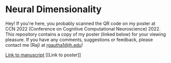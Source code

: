 # Neural Dimensionality

Hey! If you're here, you probably scanned the QR code on my poster at CCN 2022 (Conference on Cognitive Computational Neuroscience) 2022. This repository contains a copy of my poster (linked below) for your viewing pleasure. If you have any comments, suggestions or feedback, please contact me (Raj) at rgautha1@jh.edu!

[Link to manuscript](https://doi.org/10.32470/CCN.2022.1249-0)
[[Link to poster]]


